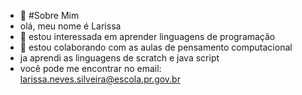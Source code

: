 - 👋 #Sobre Mim
- olá, meu nome é Larissa
- 👀 estou interessada em aprender linguagens de programação
- 💞️ estou colaborando com as aulas de pensamento computacional
- ja aprendi as linguagens de scratch e java script
- você pode me encontrar no email: larissa.neves.silveira@escola.pr.gov.br

<!---
L12022007n/L12022007n is a ✨ special ✨ repository because its `README.md` (this file) appears on your GitHub profile.
You can click the Preview link to take a look at your changes.
--->
